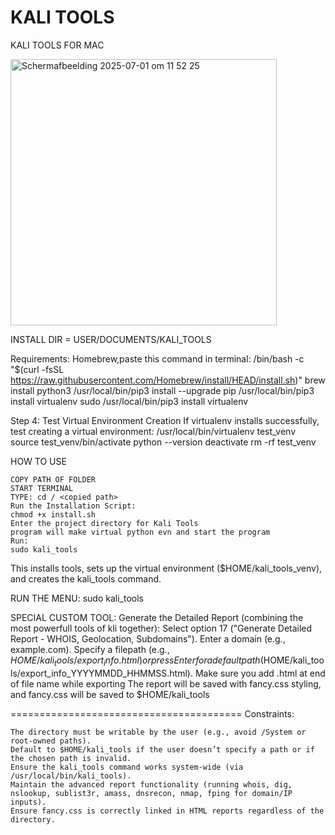 # KALI TOOLS
KALI TOOLS FOR MAC

<img width="426" alt="Scherm­afbeelding 2025-07-01 om 11 52 25" src="https://github.com/user-attachments/assets/626192cd-dea1-44c3-b060-3e2c535dfe2e" />

INSTALL DIR = USER/DOCUMENTS/KALI_TOOLS

Requirements:
Homebrew,paste this command in terminal:
/bin/bash -c "$(curl -fsSL https://raw.githubusercontent.com/Homebrew/install/HEAD/install.sh)"
brew install python3
/usr/local/bin/pip3 install --upgrade pip
/usr/local/bin/pip3 install virtualenv
sudo /usr/local/bin/pip3 install virtualenv

Step 4: Test Virtual Environment Creation
If virtualenv installs successfully, test creating a virtual environment:
/usr/local/bin/virtualenv test_venv
source test_venv/bin/activate
python --version
deactivate
rm -rf test_venv

HOW TO USE

    COPY PATH OF FOLDER
    START TERMINAL
    TYPE: cd / <copied path>
    Run the Installation Script: 
	chmod +x install.sh
    Enter the project directory for Kali Tools
    program will make virtual python evn and start the program
    Run: 
	sudo kali_tools

This installs tools, sets up the virtual environment ($HOME/kali_tools_venv), and creates the kali_tools command.

RUN THE MENU:
sudo kali_tools


SPECIAL CUSTOM TOOL:
Generate the Detailed Report (combining the most powerfull tools of kli together):
Select option 17 ("Generate Detailed Report - WHOIS, Geolocation, Subdomains").
Enter a domain (e.g., example.com).
Specify a filepath (e.g., $HOME/kali_tools/export_info.html) or press Enter for a default    path ($HOME/kali_tools/export_info_YYYYMMDD_HHMMSS.html).
Make sure you add .html at end of file name while exporting
The report will be saved with fancy.css styling, and fancy.css will be saved to $HOME/kali_tools 

========================================
Constraints:

    The directory must be writable by the user (e.g., avoid /System or root-owned paths).
    Default to $HOME/kali_tools if the user doesn’t specify a path or if the chosen path is invalid.
    Ensure the kali_tools command works system-wide (via /usr/local/bin/kali_tools).
    Maintain the advanced report functionality (running whois, dig, nslookup, sublist3r, amass, dnsrecon, nmap, fping for domain/IP inputs).
    Ensure fancy.css is correctly linked in HTML reports regardless of the directory.
